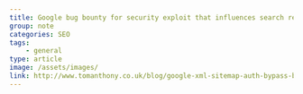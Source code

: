 ```yaml
---
title: Google bug bounty for security exploit that influences search results
group: note
categories: SEO
tags:
    - general
type: article
image: /assets/images/
link: http://www.tomanthony.co.uk/blog/google-xml-sitemap-auth-bypass-black-hat-seo-bug-bounty
---
```

